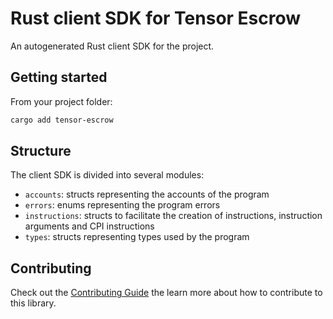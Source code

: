 # Rust client SDK for Tensor Escrow

An autogenerated Rust client SDK for the project.

## Getting started

From your project folder:

```bash
cargo add tensor-escrow
```

## Structure

The client SDK is divided into several modules:

- `accounts`: structs representing the accounts of the program
- `errors`: enums representing the program errors
- `instructions`: structs to facilitate the creation of instructions, instruction arguments and CPI instructions
- `types`: structs representing types used by the program

## Contributing

Check out the [Contributing Guide](./CONTRIBUTING.md) the learn more about how to contribute to this library.
